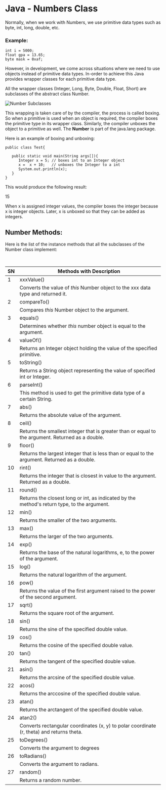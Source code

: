 **Java - Numbers Class**
========================

Normally, when we work with Numbers, we use primitive data types such as byte,
int, long, double, etc.

### **Example:**

~~~~~~~~~~~~~~~~~~~~~~~~~~~~~~~~~~~~~~~~~~~~~~~~~~~~~~~~~~~~~~~~~~~~~~~~~~~~~~~~
int i = 5000;
float gpa = 13.65;
byte mask = 0xaf;
~~~~~~~~~~~~~~~~~~~~~~~~~~~~~~~~~~~~~~~~~~~~~~~~~~~~~~~~~~~~~~~~~~~~~~~~~~~~~~~~

However, in development, we come across situations where we need to use objects
instead of primitive data types. In-order to achieve this Java provides wrapper
classes for each primitive data type.

All the wrapper classes (Integer, Long, Byte, Double, Float, Short) are
subclasses of the abstract class Number.

![Number Subclasses](file:///D:/Mohsin/assets/assets/img/Numbers_class.jpg)

This wrapping is taken care of by the compiler, the process is called boxing. So
when a primitive is used when an object is required, the compiler boxes the
primitive type in its wrapper class. Similarly, the compiler unboxes the object
to a primitive as well. The **Number** is part of the java.lang package.

Here is an example of boxing and unboxing:

~~~~~~~~~~~~~~~~~~~~~~~~~~~~~~~~~~~~~~~~~~~~~~~~~~~~~~~~~~~~~~~~~~~~~~~~~~~~~~~~
public class Test{
 
   public static void main(String args[]){
      Integer x = 5; // boxes int to an Integer object
      x =  x + 10;   // unboxes the Integer to a int
      System.out.println(x);
   }
}
~~~~~~~~~~~~~~~~~~~~~~~~~~~~~~~~~~~~~~~~~~~~~~~~~~~~~~~~~~~~~~~~~~~~~~~~~~~~~~~~

This would produce the following result:

15

When x is assigned integer values, the compiler boxes the integer because x is
integer objects. Later, x is unboxed so that they can be added as integers.

**Number Methods:**
-------------------

Here is the list of the instance methods that all the subclasses of the Number
class implement:

 

| **SN** | **Methods with Description**                                                                            |
|--------|---------------------------------------------------------------------------------------------------------|
| 1      | xxxValue()                                                                                              |
|        | Converts the value of *this* Number object to the xxx data type and returned it.                        |
| 2      | compareTo()                                                                                             |
|        | Compares *this* Number object to the argument.                                                          |
| 3      | equals()                                                                                                |
|        | Determines whether *this* number object is equal to the argument.                                       |
| 4      | valueOf()                                                                                               |
|        | Returns an Integer object holding the value of the specified primitive.                                 |
| 5      | toString()                                                                                              |
|        | Returns a String object representing the value of specified int or Integer.                             |
| 6      | parseInt()                                                                                              |
|        | This method is used to get the primitive data type of a certain String.                                 |
| 7      | abs()                                                                                                   |
|        | Returns the absolute value of the argument.                                                             |
| 8      | ceil()                                                                                                  |
|        | Returns the smallest integer that is greater than or equal to the argument. Returned as a double.       |
| 9      | floor()                                                                                                 |
|        | Returns the largest integer that is less than or equal to the argument. Returned as a double.           |
| 10     | rint()                                                                                                  |
|        | Returns the integer that is closest in value to the argument. Returned as a double.                     |
| 11     | round()                                                                                                 |
|        | Returns the closest long or int, as indicated by the method's return type, to the argument.             |
| 12     | min()                                                                                                   |
|        | Returns the smaller of the two arguments.                                                               |
| 13     | max()                                                                                                   |
|        | Returns the larger of the two arguments.                                                                |
| 14     | exp()                                                                                                   |
|        | Returns the base of the natural logarithms, e, to the power of the argument.                            |
| 15     | log()                                                                                                   |
|        | Returns the natural logarithm of the argument.                                                          |
| 16     | pow()                                                                                                   |
|        | Returns the value of the first argument raised to the power of the second argument.                     |
| 17     | sqrt()                                                                                                  |
|        | Returns the square root of the argument.                                                                |
| 18     | sin()                                                                                                   |
|        | Returns the sine of the specified double value.                                                         |
| 19     | cos()                                                                                                   |
|        | Returns the cosine of the specified double value.                                                       |
| 20     | tan()                                                                                                   |
|        | Returns the tangent of the specified double value.                                                      |
| 21     | asin()                                                                                                  |
|        | Returns the arcsine of the specified double value.                                                      |
| 22     | acos()                                                                                                  |
|        | Returns the arccosine of the specified double value.                                                    |
| 23     | atan()                                                                                                  |
|        | Returns the arctangent of the specified double value.                                                   |
| 24     | atan2()                                                                                                 |
|        | Converts rectangular coordinates (x, y) to polar coordinate (r, theta) and returns theta.               |
| 25     | toDegrees()                                                                                             |
|        | Converts the argument to degrees                                                                        |
| 26     | toRadians()                                                                                             |
|        | Converts the argument to radians.                                                                       |
| 27     | random()                                                                                                |
|        | Returns a random number.                                                                                |
